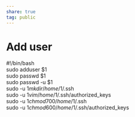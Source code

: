 ```yaml
---  
share: true  
tag: public  
---  
```

# Add user  
  
#!/bin/bash  
sudo adduser $1  
sudo passwd $1  
sudo passwd -u $1   
sudo  -u $1 mkdir /home/$1/.ssh  
sudo  -u $1 vim /home/$1/.ssh/authorized_keys  
sudo  -u $1 chmod 700 /home/$1/.ssh  
sudo  -u $1 chmod 600 /home/$1/.ssh/authorized_keys